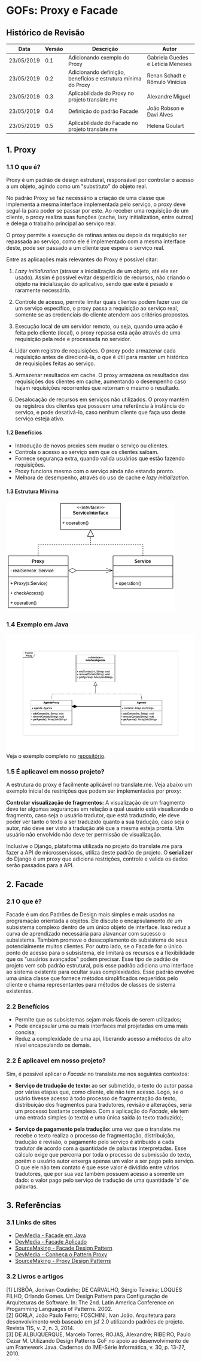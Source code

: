 # GOFs: Proxy e Facade

## Histórico de Revisão
| Data | Versão | Descrição | Autor |
|---|---|---|---|
| 23/05/2019 | 0.1 | Adicionando exemplo do Proxy | Gabriela Guedes e Letícia Meneses |
| 23/05/2019 | 0.2 | Adicionando definição, benefícios e estrutura mínima do Proxy | Renan Schadt e Rômulo Vinícius |
| 23/05/2019 | 0.3 | Aplicabilidade do Proxy no projeto translate.me | Alexandre Miguel |
| 23/05/2019 | 0.4 | Definição do padrão Facade | João Robson e Davi Alves |
| 23/05/2019 | 0.5 | Aplicabilidade do Facade no projeto translate.me | Helena Goulart |


## 1. Proxy
### 1.1 O que é?
Proxy é um padrão de design estrutural, responsável por controlar o acesso a um objeto, agindo como um "substituto" do objeto real.

No padrão Proxy se faz necessário a criação de uma classe que implementa a mesma interface implementada pelo serviço, o proxy deve seguí-la para poder se passar por este. Ao receber uma requisição de um cliente, o proxy realiza suas funções (cache, lazy initialization, entre outros) e delega o trabalho principal ao serviço real.

O proxy permite a execução de rotinas antes ou depois da requisição ser repassada ao serviço, como ele é implementado com a mesma interface deste, pode ser passado a um cliente que espera o serviço real.

Entre as aplicações mais relevantes do Proxy é possível citar:
1. _Lazy initialization_ (atrasar a inicialização de um objeto, até ele ser usado). Assim é possível evitar desperdício de recursos, não criando o objeto na inicialização do aplicativo, sendo que este é pesado e raramente necessário.

2. Controle de acesso, permite limitar quais clientes podem fazer uso de um serviço específico, o proxy passa a requisição ao serviço real, somente se as credenciais do cliente atendem aos critérios propostos.

3. Execução local de um servidor remoto, ou seja, quando uma ação é feita pelo cliente (local), o proxy repassa esta ação através de uma requisição pela rede e processada no servidor.

4. Lidar com registro de requisições. O proxy pode armazenar cada requisição antes de direcioná-la, o que é útil para manter um histórico de requisições feitas ao serviço.

5. Armazenar resultados em cache. O proxy armazena os resultados das requisições dos clientes em cache, aumentando o desempenho caso hajam requisições recorrentes que retornam o mesmo o resultado.

6. Desalocação de recursos em serviços não utilizados. O proxy mantém os registros dos clientes que possuem uma referência à instância do serviço, e pode desativá-lo, caso nenhum cliente que faça uso deste serviço esteja ativo.


#### 1.2 Benefícios
* Introdução de novos proxies sem mudar o serviço ou clientes.
* Controla o acesso ao serviço sem que os clientes saibam.
* Fornece segurança extra, quando valida usuários que estão fazendo requisições.
* Proxy funciona mesmo com o serviço ainda não estando pronto.
* Melhora de desempenho, através do uso de cache e _lazy initialization_.

#### 1.3 Estrutura Mínima

![](../../../assets/desenho/padroes/proxy_pattern.png)

### 1.4 Exemplo em Java
![](../../../assets/desenho/padroes/DiagramaProxy.png)
Veja o exemplo completo no [repositório](https://github.com/translate-me/exemplosGOF/tree/master/proxy).

### 1.5 É aplicavel em nosso projeto?
A estrutura do proxy é facilmente aplicável no translate.me. Veja abaixo um exemplo inicial de restrições que podem ser implementadas por proxy:

__Controlar visualização de fragmentos:__ A visualização de um fragmento deve ter algumas seguranças em relação a qual usuário está visualizando o fragmento, caso seja o usuário tradutor, que está traduzindo, ele deve poder ver tanto o texto a ser traduzido quanto a sua tradução, caso seja o autor, não deve ser visto a tradução até que a mesma esteja pronta. Um usuário não envolvido não deve ter permissão de visualização.

Inclusive o Django, plataforma utilizada no projeto do translate.me para fazer a API de microsservissos, utiliza deste padrão de projeto. O __serializer__ do Django é um proxy que adiciona restrições, controle e valida os dados serão passados para a API.

## 2. Facade
### 2.1 O que é?
Facade é um dos Padrões de Design mais simples e mais usados na programação orientada a objetos. Ele discute o encapsulamento de um subsistema complexo dentro de um único objeto de interface. Isso reduz a curva de aprendizado necessária para alavancar com sucesso o subsistema. Também promove o desacoplamento do subsistema de seus potencialmente muitos clientes. Por outro lado, se o Facade for o único ponto de acesso para o subsistema, ele limitará os recursos e a flexibilidade que os "usuários avançados" podem precisar. Esse tipo de padrão de projeto vem sob padrão estrutural, pois esse padrão adiciona uma interface ao sistema existente para ocultar suas complexidades.
Esse padrão envolve uma única classe que fornece métodos simplificados requeridos pelo cliente e chama representantes para métodos de classes de sistema existentes.

### 2.2 Benefícios

* Permite que os subsistemas sejam mais fáceis de serem utilizados;
* Pode encapsular uma ou mais interfaces mal projetadas em uma mais concisa;
* Reduz a complexidade de uma api, liberando acesso a métodos de alto nível encapsulando os demais.

### 2.2 É aplicavel em nosso projeto?
Sim, é possível aplicar o _Facade_ no translate.me nos seguintes contextos:

* <b> Serviço de tradução de texto: </b> ao ser submetido, o texto do autor passa por várias etapas que, como cliente, ele não tem acesso. Logo, se o usário tivesse acesso à todo processo de fragmentação do texto, distribuição dos fragmentos para tradutores, revisão e alterações, seria um processo bastante complexo. Com a aplicação do _Facade_, ele tem uma entrada simples (o texto) e uma única saída (o texto traduzido);

* <b> Serviço de pagamento pela tradução: </b> uma vez que o translate.me recebe o texto realiza o processo de fragmentação, distribuição, tradução e revisão, o pagamento pelo serviço é atribuído a cada tradutor de acordo com a quantidade de palavras interpretadas. Esse cálculo exige que percorra por toda o processo de submissão do texto, porém o usuário autor enxerga apenas um valor a ser pago pelo serviço. O que ele não tem contato é que esse valor é dividido entre vários tradutores, que por sua vez também possuem acesso a somente um dado: o valor pago pelo serviço de tradução de uma quantidade 'x' de palavras.

## 3. Referências

### 3.1 Links de sites
* [DevMedia - Facade em Java](https://www.devmedia.com.br/padrao-de-projeto-facade-em-java/26476)
* [DevMedia - Facade Aplicado](https://www.devmedia.com.br/o-padrao-facade-aplicado/12683)
* [SourceMaking - Facade Design Pattern](https://sourcemaking.com/design_patterns/facade)
* [DevMedia - Conheça o Pattern Proxy](https://www.devmedia.com.br/conheca-o-pattern-proxy-gof-gang-of-four/4066)
* [SourceMaking - Proxy Design Patterns](https://sourcemaking.com/design_patterns/proxy)

### 3.2 Livros e artigos

[1] LISBÔA, Jonivan Coutinho; DE CARVALHO, Sérgio Teixeira; LOQUES FILHO, Orlando Gomes. Um Design Pattern para Configuração de Arquiteturas de Software. In: The 2nd. Latin America Conference on Progamming Languages of Patterns. 2002. <br>
[2] GORLA, João Paulo Ferro; FOSCHINI, Ivan João. Arquitetura para desenvolvimento web baseado em jsf 2.0 utilizando padrões de projeto. Revista TIS, v. 2, n. 3, 2014. <br>
[3] DE ALBUQUERQUE, Marcelo Torres; ROJAS, Alexandre; RIBEIRO, Paulo Cezar M. Utilizando Design Patterns GoF no apoio ao desenvolvimento de um Framework Java. Cadernos do IME-Série Informática, v. 30, p. 13-27, 2010.
